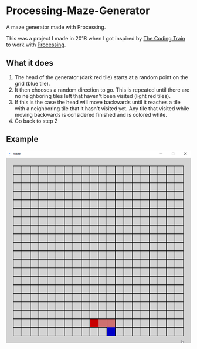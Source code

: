 # Processing-Maze-Generator

A maze generator made with Processing.

This was a project I made in 2018 when I got inspired by [The Coding Train](https://www.youtube.com/@TheCodingTrain/videos) to work with [Processing](https://processing.org/).

## What it does

1. The head of the generator (dark red tile) starts at a random point on the grid (blue tile).
2. It then chooses a random direction to go. This is repeated until there are no neighboring tiles left that haven't been visited (light red tiles).
3. If this is the case the head will move backwards until it reaches a tile with a neighboring tile that it hasn't visited yet. Any tile that visited while moving backwards is considered finished and is colored white.
4. Go back to step 2

## Example

![example](maze.gif)
